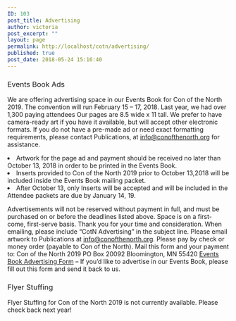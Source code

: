 ```yaml
---
ID: 103
post_title: Advertising
author: victoria
post_excerpt: ""
layout: page
permalink: http://localhost/cotn/advertising/
published: true
post_date: 2018-05-24 15:16:40
---
```

### 

### 

### <span style="font-weight: 400;">Events Book Ads</span>

<span style="font-weight: 400;">We are offering advertising space in our Events Book for Con of the North 2019. The convention will run February 15 – 17, 2018. Last year, we had over 1,300 paying attendees</span> <span style="font-weight: 400;">Our pages are 8.5 wide x 11 tall. We prefer to have camera-ready art if you have it available, but will accept other electronic formats. If you do not have a pre-made ad or need exact formatting requirements, please contact Publications, at </span><span style="font-weight: 400;">info@conofthenorth.org</span><span style="font-weight: 400;"> for assistance.</span> 
<li style="font-weight: 400;">
  <span style="font-weight: 400;">Artwork for the page ad and payment should be received no later than October 13, 2018 in order to be printed in the Events Book.</span>
</li>
<li style="font-weight: 400;">
  <span style="font-weight: 400;">Inserts provided to Con of the North 2019 prior to October 13,2018 will be included inside the Events Book mailing packet.</span>
</li>
<li style="font-weight: 400;">
  <span style="font-weight: 400;">After October 13, only Inserts will be accepted and will be included in the Attendee packets are due by January 14, 19.</span>
</li>

<span style="font-weight: 400;">Advertisements will not be reserved without payment in full, and must be purchased on or before the deadlines listed above. Space is on a first-come, first-serve basis.</span> <span style="font-weight: 400;">Thank you for your time and consideration. When emailing, please include “CotN Advertising” in the subject line. Please email artwork to Publications at </span>[<span style="font-weight: 400;">info@conofthenorth.org</span>][1]<span style="font-weight: 400;">.</span> <span style="font-weight: 400;">Please pay by check or money order (payable to Con of the North). Mail this form and your payment to:</span> <span style="font-weight: 400;">Con of the North 2019</span> <span style="font-weight: 400;">PO Box 20092</span> <span style="font-weight: 400;">Bloomington, MN 55420</span> [<span style="font-weight: 400;">Events Book Advertising Form</span>][2]<span style="font-weight: 400;"> – If you’d like to advertise in our Events Book, please fill out this form and send it back to us.</span> 
### <span style="font-weight: 400;">Flyer Stuffing</span>

<span style="font-weight: 400;">Flyer Stuffing for Con of the North 2019 is not currently available. Please check back next year!</span>

 [1]: mailto:info@conofthenorth.org
 [2]: http://conofthenorth.com/forms/adform2019.pdf